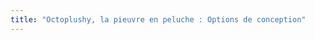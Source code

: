 ```yaml
---
title: "Octoplushy, la pieuvre en peluche : Options de conception"
---
```


<PatternOptions pattern='octoplushy' />
